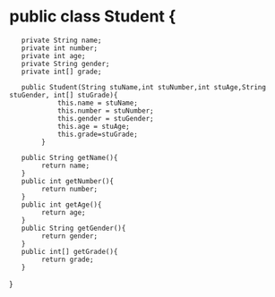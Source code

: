 # public class Student {
	   private String name;
	   private int number; 
	   private int age;
	   private String gender; 
	   private int[] grade;
	   
	   public Student(String stuName,int stuNumber,int stuAge,String stuGender, int[] stuGrade){
				this.name = stuName;
				this.number = stuNumber;
				this.gender = stuGender;
				this.age = stuAge;
				this.grade=stuGrade;
			}

	   public String getName(){
	        return name;
	   }
	   public int getNumber(){
	        return number;
	   }
	   public int getAge(){
	        return age;
	   }
	   public String getGender(){
	        return gender;
	   }
	   public int[] getGrade(){
	        return grade;
	   }
}
